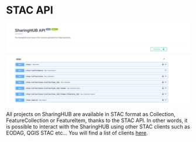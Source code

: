 # STAC API

![STAC API Open api](figures/stac-api_openapi.png)

All projects on SharingHUB are available in STAC format as Collection, FeatureCollection or FeatureItem, thanks to the STAC API.
In other words, it is possible to interact with the SharingHUB using other STAC clients such as EODAG, QGIS STAC etc... You will find a list of clients [here](https://stacspec.org/en/about/tools-resources/#Visualization).
